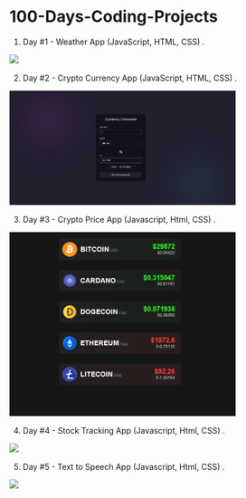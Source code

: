 # 100-Days-Coding-Projects
 
1. Day #1 - Weather App (JavaScript, HTML, CSS) .
<img src="https://github.com/safaanilatasoy/100-Days-Coding-Projects/assets/61758061/90505c6f-6856-4965-adb6-2f2987893914" width="400">

2. Day #2 - Crypto Currency App (JavaScript, HTML, CSS) .
<img src="Day2-Cyrpto-Currency-App/images/cur_converter_ss.png" width="400"/>

3. Day #3 - Crypto Price App (Javascript, Html, CSS) .
<img src="Day3-Crypto-Price-App/images/crypto-price-app.png" width="400"/>

4. Day #4 - Stock Tracking App (Javascript, Html, CSS) .
<img src="https://github.com/safaanilatasoy/100-Days-Coding-Projects/assets/61758061/95205e05-a0cc-461a-b479-083d08d74b20" width="400"/>

5. Day #5 - Text to Speech App (Javascript, Html, CSS) .
<img src="https://github.com/safaanilatasoy/100-Days-Coding-Projects/assets/61758061/b91a0ef3-fc39-4e84-bdea-a966d0d95a5a" width="400"/>
